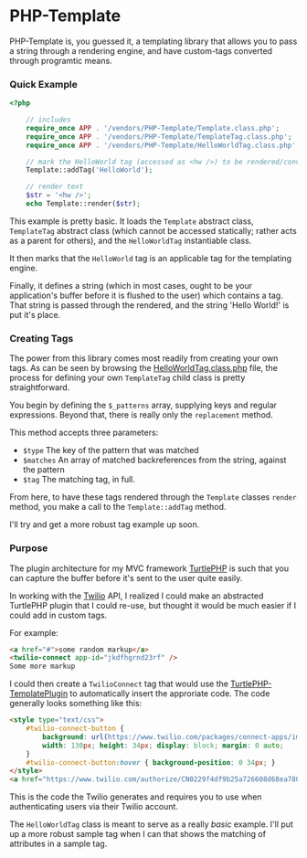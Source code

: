 PHP-Template
============

PHP-Template is, you guessed it, a templating library that allows you to pass a
string through a rendering engine, and have custom-tags converted through 
programtic means.

### Quick Example
``` php
<?php

    // includes
    require_once APP . '/vendors/PHP-Template/Template.class.php';
    require_once APP . '/vendors/PHP-Template/TemplateTag.class.php';
    require_once APP . '/vendors/PHP-Template/HelloWorldTag.class.php';

    // mark the HelloWorld tag (accessed as <hw />) to be rendered/converted
    Template::addTag('HelloWorld');

    // render text
    $str = '<hw />';
    echo Template::render($str);

```

This example is pretty basic. It loads the `Template` abstract class,
`TemplateTag` abstract class (which cannot be accessed statically; rather acts
as a parent for others), and the `HelloWorldTag` instantiable class.

It then marks that the `HelloWorld` tag is an applicable tag for the templating
engine.

Finally, it defines a string (which in most cases, ought to be your
application's buffer before it is flushed to the user) which contains a tag.
That string is passed through the rendered, and the string 'Hello World!' is
put it's place.

### Creating Tags
The power from this library comes most readily from creating your own tags. As
can be seen by browsing the
[HelloWorldTag.class.php](https://github.com/onassar/PHP-Template/blob/master/HelloWorldTag.class.php)
file, the process for defining your own `TemplateTag` child class is pretty
straightforward.

You begin by defining the `$_patterns` array, supplying keys and regular
expressions. Beyond that, there is really only the `replacement` method.

This method accepts three parameters:

 * `$type`
 The key of the pattern that was matched
 * `$matches` An array of matched backreferences from the string, against the
 pattern
 * `$tag` The matching tag, in full.

From here, to have these tags rendered through the `Template` classes `render`
method, you make a call to the `Template::addTag` method.

I'll try and get a more robust tag example up soon.

### Purpose
The plugin architecture for my MVC framework
[TurtlePHP](https://github.com/onassar/TurtlePHP) is such that you can capture
the buffer before it's sent to the user quite easily.

In working with the [Twilio](https://www.twilio.com/) API, I realized I could
make an abstracted TurtlePHP plugin that I could re-use, but thought it would be
much easier if I could add in custom tags.

For example:
```html
<a href="#">some random markup</a>
<twilio-connect app-id="jkdfhgrnd23rf" />
Some more markup
```

I could then create a `TwilioConnect` tag that would use the
[TurtlePHP-TemplatePlugin](https://github.com/onassar/TurtlePHP-TemplatePlugin)
to automatically insert the approriate code. The code generally looks something
like this:

```html
<style type="text/css">
	#twilio-connect-button {
		background: url(https://www.twilio.com/packages/connect-apps/images/connect-button.png);
		width: 130px; height: 34px; display: block;	margin: 0 auto;
	}
	#twilio-connect-button:hover { background-position: 0 34px; }
</style>
<a href="https://www.twilio.com/authorize/CN0229f4df9b25a726608d68ea78048d5f" id="twilio-connect-button"></a>
```

This is the code the Twilio generates and requires you to use when
authenticating users via their Twilio account.

The `HelloWorldTag` class is meant to serve as a really *basic* example. I'll
put up a more robust sample tag when I can that shows the matching of attributes
in a sample tag.
